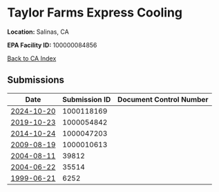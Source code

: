 # Taylor Farms Express Cooling

**Location:** Salinas, CA

**EPA Facility ID:** 100000084856

[Back to CA Index](../../index.md)

## Submissions

| Date | Submission ID | Document Control Number |
|------|--------------|-------------------------|
| [2024-10-20](submissions/1000118169.md) | 1000118169 |  |
| [2019-10-23](submissions/1000054842.md) | 1000054842 |  |
| [2014-10-24](submissions/1000047203.md) | 1000047203 |  |
| [2009-08-19](submissions/1000010613.md) | 1000010613 |  |
| [2004-08-11](submissions/39812.md) | 39812 |  |
| [2004-06-22](submissions/35514.md) | 35514 |  |
| [1999-06-21](submissions/6252.md) | 6252 |  |
